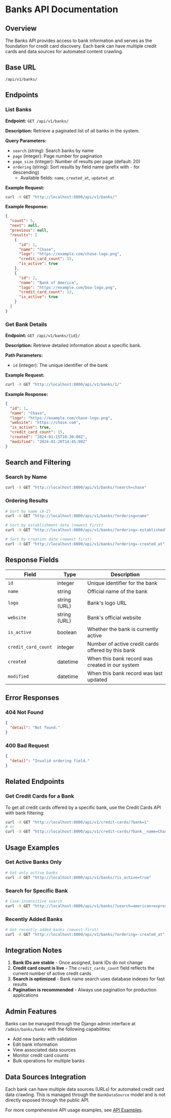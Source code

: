 # Banks API Documentation

## Overview

The Banks API provides access to bank information and serves as the foundation for credit card discovery. Each bank can have multiple credit cards and data sources for automated content crawling.

## Base URL

```
/api/v1/banks/
```

## Endpoints

### List Banks

**Endpoint:** `GET /api/v1/banks/`

**Description:** Retrieve a paginated list of all banks in the system.

**Query Parameters:**

- `search` (string): Search banks by name
- `page` (integer): Page number for pagination
- `page_size` (integer): Number of results per page (default: 20)
- `ordering` (string): Sort results by field name (prefix with `-` for descending)
  - Available fields: `name`, `created_at`, `updated_at`

**Example Request:**

```bash
curl -X GET "http://localhost:8000/api/v1/banks/"
```

**Example Response:**

```json
{
  "count": 5,
  "next": null,
  "previous": null,
  "results": [
    {
      "id": 1,
      "name": "Chase",
      "logo": "https://example.com/chase-logo.png",
      "credit_card_count": 15,
      "is_active": true
    },
    {
      "id": 2,
      "name": "Bank of America",
      "logo": "https://example.com/boa-logo.png",
      "credit_card_count": 12,
      "is_active": true
    }
  ]
}
```

### Get Bank Details

**Endpoint:** `GET /api/v1/banks/{id}/`

**Description:** Retrieve detailed information about a specific bank.

**Path Parameters:**

- `id` (integer): The unique identifier of the bank

**Example Request:**

```bash
curl -X GET "http://localhost:8000/api/v1/banks/1/"
```

**Example Response:**

```json
{
  "id": 1,
  "name": "Chase",
  "logo": "https://example.com/chase-logo.png",
  "website": "https://chase.com",
  "is_active": true,
  "credit_card_count": 15,
  "created": "2024-01-15T10:30:00Z",
  "modified": "2024-01-20T14:45:00Z"
}
```

## Search and Filtering

### Search by Name

```bash
curl -X GET "http://localhost:8000/api/v1/banks/?search=chase"
```

### Ordering Results

```bash
# Sort by name (A-Z)
curl -X GET "http://localhost:8000/api/v1/banks/?ordering=name"

# Sort by establishment date (newest first)
curl -X GET "http://localhost:8000/api/v1/banks/?ordering=-established"

# Sort by creation date (newest first)
curl -X GET "http://localhost:8000/api/v1/banks/?ordering=-created_at"
```

## Response Fields

| Field               | Type         | Description                                        |
| ------------------- | ------------ | -------------------------------------------------- |
| `id`                | integer      | Unique identifier for the bank                     |
| `name`              | string       | Official name of the bank                          |
| `logo`              | string (URL) | Bank's logo URL                                    |
| `website`           | string (URL) | Bank's official website                            |
| `is_active`         | boolean      | Whether the bank is currently active               |
| `credit_card_count` | integer      | Number of active credit cards offered by this bank |
| `created`           | datetime     | When this bank record was created in our system    |
| `modified`          | datetime     | When this bank record was last updated             |

## Error Responses

### 404 Not Found

```json
{
  "detail": "Not found."
}
```

### 400 Bad Request

```json
{
  "detail": "Invalid ordering field."
}
```

## Related Endpoints

### Get Credit Cards for a Bank

To get all credit cards offered by a specific bank, use the Credit Cards API with bank filtering:

```bash
curl -X GET "http://localhost:8000/api/v1/credit-cards/?bank=1"
# or
curl -X GET "http://localhost:8000/api/v1/credit-cards/?bank__name=Chase"
```

## Usage Examples

### Get Active Banks Only

```bash
# Get only active banks
curl -X GET "http://localhost:8000/api/v1/banks/?is_active=true"
```

### Search for Specific Bank

```bash
# Case-insensitive search
curl -X GET "http://localhost:8000/api/v1/banks/?search=american+express"
```

### Recently Added Banks

```bash
# Get recently added banks (newest first)
curl -X GET "http://localhost:8000/api/v1/banks/?ordering=-created_at"
```

## Integration Notes

1. **Bank IDs are stable** - Once assigned, bank IDs do not change
2. **Credit card count is live** - The `credit_cards_count` field reflects the current number of active credit cards
3. **Search is optimized** - Bank name search uses database indexes for fast results
4. **Pagination is recommended** - Always use pagination for production applications

## Admin Features

Banks can be managed through the Django admin interface at `/admin/banks/bank/` with the following capabilities:

- Add new banks with validation
- Edit bank information
- View associated data sources
- Monitor credit card counts
- Bulk operations for multiple banks

## Data Sources Integration

Each bank can have multiple data sources (URLs) for automated credit card data crawling. This is managed through the `BankDataSource` model and is not directly exposed through the public API.

For more comprehensive API usage examples, see [API Examples](./examples.md).
